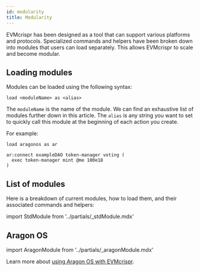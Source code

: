 ```yaml
---
id: modularity
title: Modularity
---
```



EVMcrispr has been designed as a tool that can support various platforms and protocols. Specialized commands and helpers have been broken down into modules that users can load separately. This allows EVMcrispr to scale and become modular.

## Loading modules

Modules can be loaded using the following syntax: 

```
load <moduleName> as <alias>
```

The `moduleName` is the name of the module. We can find an exhaustive list of modules further down in this article. The `alias` is any string you want to set to quickly call this module at the beginning of each action you create.

For example: 
```
load aragonos as ar

ar:connect exampleDAO token-manager voting (
  exec token-manager mint @me 100e18 
)
```

## List of modules

 Here is a breakdown of current modules, how to load them, and their associated commands and helpers: 

import StdModule from '../partials/_stdModule.mdx'

<StdModule />

## Aragon OS
import AragonModule from '../partials/_aragonModule.mdx'

<AragonModule />

Learn more about [using Aragon OS with EVMcrispr](/aragonOS/).